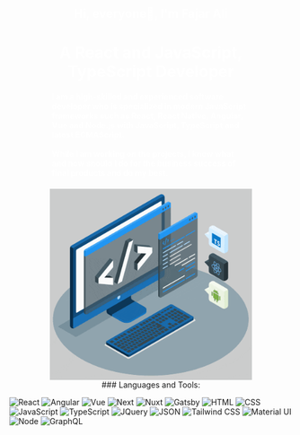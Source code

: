 <div
    style="width: 100%; position: relative; background-size: cover; height: 550px; padding-top: 80px; display: flex; flex-direction: column; align-items: center;">
    <div style="width: 70%;">
        <h2 align="center" style="color: #fff;">Hi, everyone👋, I'm Fajar Ali</h1>
            <h1 style="color : #fff" align="center">A React and JavaScript, TypeScript Developer</h3>
                <h4 style="color: #fff;">
                    I am a high-skilled and experienced software developer who is specialized in modern JavaScript frameworks such as React, React Native, Angular, Vue and Node.js with JavaScript, TypeScript and latest ECMAScript.
                    <br /><br />
                    While I am working on the projects, I know what and how should I do for the business success of final products and do my best.
                </h4>
                <h4 style="font-style : italic; color: #fff;"></h4>
    </div>

<img align="right" alt="GIF" src="techstack.gif" width="360px"/>
 ### Languages and Tools:

![React](https://img.shields.io/badge/React-20232A?style=for-the-badlogo=react&logoColor=61DAFB)
![Angular](https://img.shields.io/badge/Angular-DD0031?style=for-the-badlogo=angular&logoColor=white)
![Vue](https://img.shields.io/badge/Vue.js-35495E?style=for-the-badlogo=vuedotjs&logoColor=4FC08D)
![Next](https://img.shields.io/badge/next.js-000000?style=for-the-badlogo=nextdotjs&logoColor=white)
![Nuxt](https://img.shields.io/badge/nuxt.js-00C58E?style=for-the-badlogo=nuxtdotjs&logoColor=white)
![Gatsby](https://img.shields.io/badge/Gatsby-663399?style=for-the-badlogo=gatsby&logoColor=white)
![HTML](https://img.shields.io/badge/HTML5-E34F26?style=for-the-badge&logo=html5&logoColor=white)
![CSS](https://img.shields.io/badge/CSS3-1572B6?style=for-the-badge&logo=css3&logoColor=white)
![JavaScript](https://img.shields.io/badge/JavaScript-323330?style=for-the-badge&logo=javascript&logoColor=F7DF1E)
![TypeScript](https://img.shields.io/badge/TypeScript-007ACC?style=for-the-badge&logo=typescript&logoColor=white)
![JQuery](https://img.shields.io/badge/jQuery-0769AD?style=for-the-badge&logo=jquery&logoColor=white)
![JSON](https://img.shields.io/badge/json-5E5C5C?style=for-the-badge&logo=json&logoColor=white)
![Tailwind CSS](https://img.shields.io/badge/Tailwind_CSS-38B2AC?style=for-the-badlogo=tailwind-css&logoColor=white)
![Material UI](https://img.shields.io/badge/Material%20UI-007FFF?style=for-the-badlogo=mui&logoColor=white)
![Node](https://img.shields.io/badge/Node.js-339933?style=for-the-badlogo=nodedotjs&logoColor=white)
![GraphQL](https://img.shields.io/badge/GraphQl-E10098?style=for-the-badlogo=graphql&logoColor=white)
    
</div>